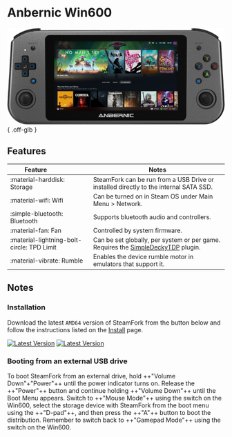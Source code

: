 # Anbernic Win600

![](../../_inc/images/devices/anbernic-win600.png){ .off-glb }

## Features

| Feature&nbsp;&nbsp;&nbsp;&nbsp;&nbsp;&nbsp;&nbsp;&nbsp;&nbsp;&nbsp;&nbsp;&nbsp;&nbsp;&nbsp;&nbsp;&nbsp; | Notes |
| -- | -- |
| :material-harddisk: Storage | SteamFork can be run from a USB Drive or installed directly to the internal SATA SSD. |
| :material-wifi: Wifi | Can be turned on in Steam OS under Main Menu > Network. |
| :simple-bluetooth: Bluetooth | Supports bluetooth audio and controllers. |
| :material-fan: Fan | Controlled by system firmware. |
| :material-lightning-bolt-circle: TPD Limit | Can be set globally, per system or per game. Requires the [SimpleDeckyTDP](https://github.com/SteamFork/SimpleDeckyTDP) plugin. |
| :material-vibrate: Rumble | Enables the device rumble motor in emulators that support it. |

## Notes

### Installation

Download the latest `AMD64` version of SteamFork from the button below and follow the instructions listed on the [Install](../../../play/install/) page.

[![Latest Version](https://img.shields.io/github/release/SteamFork/distribution.svg?labelColor=111111&color=5998FF&label=Latest&style=flat#only-light)](https://github.com/SteamFork/distribution/releases/latest)
[![Latest Version](https://img.shields.io/github/release/SteamFork/distribution.svg?labelColor=dddddd&color=5998FF&label=Latest&style=flat#only-dark)](https://github.com/SteamFork/distribution/releases/latest)

### Booting from an external USB drive

To boot SteamFork from an external drive, hold ++"Volume Down"+"Power"++ until the power indicator turns on.  Release the ++"Power"++ button and continue holding ++"Volume Down"++ until the Boot Menu appears.  Switch to ++"Mouse Mode"++ using the switch on the Win600, select the storage device with SteamFork from the boot menu using the ++"D-pad"++, and then press the ++"A"++ button to boot the distribution.  Remember to switch back to ++"Gamepad Mode"++ using the switch on the Win600.
